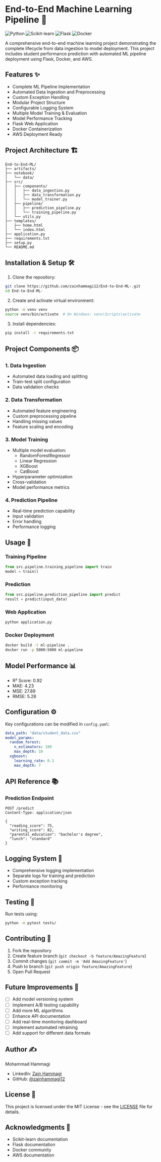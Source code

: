 # End-to-End Machine Learning Pipeline 🚀

![Python](https://img.shields.io/badge/Python-3.8%2B-blue)
![Scikit-learn](https://img.shields.io/badge/Scikit--learn-1.0%2B-orange)
![Flask](https://img.shields.io/badge/Flask-2.0%2B-green)
![Docker](https://img.shields.io/badge/Docker-20.10%2B-blue)

A comprehensive end-to-end machine learning project demonstrating the complete lifecycle from data ingestion to model deployment. This project includes student performance prediction with automated ML pipeline deployment using Flask, Docker, and AWS.

## Features ✨

- Complete ML Pipeline Implementation
- Automated Data Ingestion and Preprocessing
- Custom Exception Handling
- Modular Project Structure
- Configurable Logging System
- Multiple Model Training & Evaluation
- Model Performance Tracking
- Flask Web Application
- Docker Containerization
- AWS Deployment Ready

## Project Architecture 🏗️

```
End-to-End-ML/
├── artifacts/
├── notebook/
│   └── data/
├── src/
│   ├── components/
│   │   ├── data_ingestion.py
│   │   ├── data_transformation.py
│   │   └── model_trainer.py
│   ├── pipeline/
│   │   ├── prediction_pipeline.py
│   │   └── training_pipeline.py
│   └── utils.py
├── templates/
│   ├── home.html
│   └── index.html
├── application.py
├── requirements.txt
├── setup.py
└── README.md
```

## Installation & Setup 🛠️

1. Clone the repository:
```bash
git clone https://github.com/zainhammagi12/End-to-End-ML-.git
cd End-to-End-ML-
```

2. Create and activate virtual environment:
```bash
python -m venv venv
source venv/bin/activate  # On Windows: venv\Scripts\activate
```

3. Install dependencies:
```bash
pip install -r requirements.txt
```

## Project Components 📦

### 1. Data Ingestion
- Automated data loading and splitting
- Train-test split configuration
- Data validation checks

### 2. Data Transformation
- Automated feature engineering
- Custom preprocessing pipeline
- Handling missing values
- Feature scaling and encoding

### 3. Model Training
- Multiple model evaluation:
  - RandomForestRegressor
  - Linear Regression
  - XGBoost
  - CatBoost
- Hyperparameter optimization
- Cross-validation
- Model performance metrics

### 4. Prediction Pipeline
- Real-time prediction capability
- Input validation
- Error handling
- Performance logging

## Usage 🚀

### Training Pipeline
```python
from src.pipeline.training_pipeline import train
model = train()
```

### Prediction
```python
from src.pipeline.prediction_pipeline import predict
result = predict(input_data)
```

### Web Application
```bash
python application.py
```

### Docker Deployment
```bash
docker build -t ml-pipeline .
docker run -p 5000:5000 ml-pipeline
```

## Model Performance 📊

- R² Score: 0.92
- MAE: 4.23
- MSE: 27.89
- RMSE: 5.28

## Configuration ⚙️

Key configurations can be modified in `config.yaml`:
```yaml
data_path: "data/student_data.csv"
model_params:
  random_forest:
    n_estimators: 100
    max_depth: 10
  xgboost:
    learning_rate: 0.1
    max_depth: 7
```

## API Reference 📚

### Prediction Endpoint
```http
POST /predict
Content-Type: application/json

{
  "reading_score": 75,
  "writing_score": 82,
  "parental_education": "bachelor's degree",
  "lunch": "standard"
}
```

## Logging System 📝

- Comprehensive logging implementation
- Separate logs for training and prediction
- Custom exception tracking
- Performance monitoring

## Testing 🧪

Run tests using:
```bash
python -m pytest tests/
```

## Contributing 🤝

1. Fork the repository
2. Create feature branch (`git checkout -b feature/AmazingFeature`)
3. Commit changes (`git commit -m 'Add AmazingFeature'`)
4. Push to branch (`git push origin feature/AmazingFeature`)
5. Open Pull Request

## Future Improvements 🔮

- [ ] Add model versioning system
- [ ] Implement A/B testing capability
- [ ] Add more ML algorithms
- [ ] Enhance API documentation
- [ ] Add real-time monitoring dashboard
- [ ] Implement automated retraining
- [ ] Add support for different data formats

## Author ✍️

Mohammad Hammagi
- LinkedIn: [Zain Hammagi](https://www.linkedin.com/in/zain-hammagi)
- GitHub: [@zainhammagi12](https://github.com/zainhammagi12)

## License 📄

This project is licensed under the MIT License - see the [LICENSE](LICENSE) file for details.

## Acknowledgments 🙏

- Scikit-learn documentation
- Flask documentation
- Docker community
- AWS documentation
